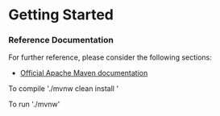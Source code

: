 # Getting Started

### Reference Documentation
For further reference, please consider the following sections:

* [Official Apache Maven documentation](https://maven.apache.org/guides/index.html)

To compile
'./mvnw clean install
'

To run
'./mvnw'

